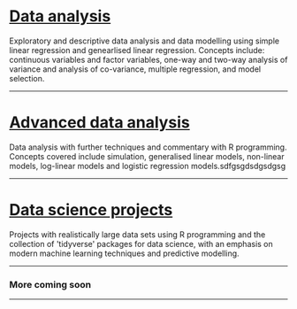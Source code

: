 # [Data analysis](data-analysis.md)

Exploratory and descriptive data analysis and data modelling using simple linear regression and genearlised linear regression. Concepts include: continuous variables and factor variables, one-way and two-way analysis of variance and analysis of co-variance, multiple regression, and model selection.

---
# [Advanced data analysis](adv-data-analysis.md)

Data analysis with further techniques and commentary with R programming. Concepts covered include simulation, generalised linear models, non-linear models, log-linear models and logistic regression models.sdfgsgdsdgsdgsg

---
# [Data science projects](data-sci-proj.md) 

Projects with realistically large data sets using R programming and the collection of 'tidyverse' packages for data science, with an emphasis on modern machine learning techniques and predictive modelling.

---

### More coming soon

___
